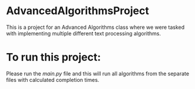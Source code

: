 # AdvancedAlgorithmsProject
This is a project for an Advanced Algorithms class where we were tasked with implementing multiple different text processing algorithms.
# To run this project: 
Please run the *main.py* file and this will run all algorithms from the separate files with calculated completion times.
